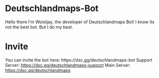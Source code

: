 # Deutschlandmaps-Bot
Hello there I'm Woistjay, the developer of Deutschlandmaps Bot!
I know its not the best bot. 
But I do my best.
# Invite
You can invite the bot here: https://dsc,gg/deutschlandmaps-bot
Support Server: https://dsc.gg/deutschlandmaps-support 
Main Server: https://dsc.gg/deutschlandmaps
